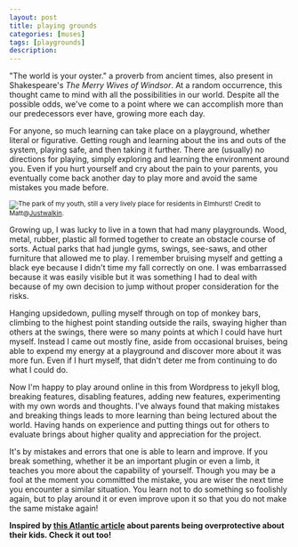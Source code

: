 ```yaml
---
layout: post
title: playing grounds
categories: [muses]
tags: [playgrounds]
description:
---
```


"The world is your oyster." a proverb from ancient times, also present in Shakespeare's _The Merry Wives of Windsor_. At a random occurrence, this thought came to mind with all the possibilities in our world. Despite all the possible odds, we've come to a point where we can accomplish more than our predecessors ever have, growing more each day.

For anyone, so much learning can take place on a playground, whether literal or figurative. Getting rough and learning about the ins and outs of the system, playing safe, and then taking it further. There are (usually) no directions for playing, simply exploring and learning the environment around you. Even if you hurt yourself and cry about the pain to your parents, you eventually come back another day to play more and avoid the same mistakes you made before.

![](https://farm3.staticflickr.com/2916/14375376197_18a9915730_b.jpg)<sup>The park of my youth, still a very lively place for residents in Elmhurst! Credit to Matt@[Justwalkin](http://imjustwalkin.com/2014/04/27/moore-homestead-playground/).</sup>

Growing up, I was lucky to live in a town that had many playgrounds. Wood, metal, rubber, plastic all formed together to create an obstacle course of sorts. Actual parks that had jungle gyms, swings, see-saws, and other furniture that allowed me to play. I remember bruising myself and getting a black eye because I didn't time my fall correctly on one. I was embarrassed because it was easily visible but it was something I had to deal with because of my own decision to jump without proper consideration for the risks. 

Hanging upsidedown, pulling myself through on top of monkey bars, climbing to the highest point standing outside the rails, swaying higher than others at the swings, there were so many points at which I could have hurt myself. Instead I came out mostly fine, aside from occasional bruises, being able to expend my energy at a playground and discover more about it was more fun. Even if I hurt myself, that didn't deter me from continuing to do what I could do.

Now I'm happy to play around online in this from Wordpress to jekyll blog, breaking features, disabling features, adding new features, experimenting with my own words and thoughts. I've always found that making mistakes and breaking things leads to more learning than being lectured about the world. Having hands on experience and putting things out for others to evaluate brings about higher quality and appreciation for the project.

It's by mistakes and errors that one is able to learn and improve. If you break something, whether it be an important plugin or even a limb, it teaches you more about the capability of yourself. Though you may be a fool at the moment you committed the mistake, you are wiser the next time you encounter a similar situation. You learn not to do something so foolishly again, but to play around it or even improve upon it so that you do not make the same mistake again!

**Inspired by [this Atlantic article](http://www.theatlantic.com/features/archive/2014/03/hey-parents-leave-those-kids-alone/358631/) about parents being overprotective about their kids. Check it out too!**